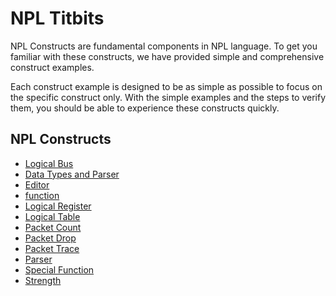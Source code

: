 # NPL Titbits

NPL Constructs are fundamental components in NPL language. To get you familiar with these constructs, we have provided simple and comprehensive construct examples. 

Each construct example is designed to be as simple as possible to focus on the specific construct only. With the simple examples and the steps to verify them, you should be able to experience these constructs quickly.

## NPL Constructs
- [Logical Bus](https://github.com/nplang/NPL-Tutorials/blob/master/NPL-Titbits/Bus)
- [Data Types and Parser](https://github.com/nplang/NPL-Tutorials/blob/master/NPL-Titbits/Data-Types-Parser)
- [Editor](https://github.com/nplang/NPL-Tutorials/blob/master/NPL-Titbits/Editor)
- [function](https://github.com/nplang/NPL-Tutorials/blob/master/NPL-Titbits/Bus/Function)
- [Logical Register](https://github.com/nplang/NPL-Tutorials/blob/master/NPL-Titbits/Register)
- [Logical Table](https://github.com/nplang/NPL-Tutorials/blob/master/NPL-Titbits/Logical_Table)
- [Packet Count](https://github.com/nplang/NPL-Tutorials/blob/master/NPL-Titbits/Packet-Count)
- [Packet Drop](https://github.com/nplang/NPL-Tutorials/blob/master/NPL-Titbits/Packet-Drop)
- [Packet Trace](https://github.com/nplang/NPL-Tutorials/blob/master/NPL-Titbits/Packet-Trace)
- [Parser](https://github.com/nplang/NPL-Tutorials/blob/master/NPL-Titbits/Parser)
- [Special Function](https://github.com/nplang/NPL-Tutorials/blob/master/NPL-Titbits/Special-Funciton)
- [Strength](https://github.com/nplang/NPL-Tutorials/blob/master/NPL-Titbits/Strength)

